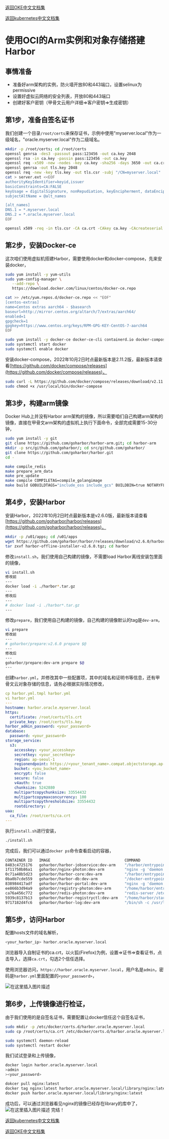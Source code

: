 [返回OKE中文文档集](../../README.md)

[返回kubernetes中文文档集](../README.md)

# 使用OCI的Arm实例和对象存储搭建Harbor

## 事情准备
- 准备好arm架构的实例，防火墙开放80和443端口，设置selinux为permissive
- 设置好虚拟云网络的安全列表，开放80和443端口
- 创建好客户密钥（甲骨文云用户详细=>客户密钥=>生成密钥）

## 第1步，准备自签名证书
我们创建一个目录`/root/certs`来保存证书，示例中使用"myserver.local"作为一级域名，"oracle.myserver.local"作为二级域名。
```sh
mkdir -p /root/certs; cd /root/certs
openssl genrsa -des3 -passout pass:123456 -out ca.key 2048
openssl rsa -in ca.key -passin pass:123456 -out ca.key
openssl req -x509 -new -nodes -key ca.key -sha256 -days 3650 -out ca.crt -subj "/CN=myserver.local"
openssl genrsa -out tls.key 2048
openssl req -new -key tls.key -out tls.csr -subj "/CN=myserver.local"
cat > server.ext <<EOF
authorityKeyIdentifier=keyid,issuer
basicConstraints=CA:FALSE
keyUsage = digitalSignature, nonRepudiation, keyEncipherment, dataEncipherment
subjectAltName = @alt_names

[alt_names]
DNS.1 = *.myserver.local
DNS.2 = *.oracle.myserver.local
EOF

openssl x509 -req -in tls.csr -CA ca.crt -CAkey ca.key -CAcreateserial -out tls.crt -days 3650 -extfile server.ext
```

## 第2步，安装Docker-ce
这次咱们使用虚拟机搭建Harbor，需要使用docker和docker-compose，先来安装docker，
```sh
sudo yum install -y yum-utils
sudo yum-config-manager \
   --add-repo \
   https://download.docker.com/linux/centos/docker-ce.repo

cat >> /etc/yum.repos.d/docker-ce.repo << "EOF"
[centos-extras]
name=Centos extras aarch64 - $basearch
baseurl=http://mirror.centos.org/altarch/7/extras/aarch64/
enabled=1
gpgcheck=1
gpgkey=https://www.centos.org/keys/RPM-GPG-KEY-CentOS-7-aarch64
EOF

sudo yum install -y docker-ce docker-ce-cli containerd.io docker-compose-plugin
sudo systemctl start docker
sudo systemctl enable docker
```
安装docker-compose，2022年10月2日时点最新版本是2.11.2版，最新版本请查看[https://github.com/docker/compose/releases](https://github.com/docker/compose/releases)，
```sh
sudo curl -L https://github.com/docker/compose/releases/download/v2.11.2/docker-compose-`uname -s`-`uname -m` -o /usr/local/bin/docker-compose
sudo chmod +x /usr/local/bin/docker-compose
```

## 第3步，构建arm镜像
Docker Hub上并没有Harbor arm架构的镜像，所以需要咱们自己构建arm架构的镜像，直接在甲骨文arm架构的虚拟机上执行下面命令，全部完成需要15-30分钟，
```sh
sudo yum install -y git
git clone https://github.com/goharbor/harbor-arm.git; cd harbor-arm
mkdir -p src/github.com/goharbor/; cd src/github.com/goharbor/
git clone https://github.com/goharbor/harbor.git
cd -

make compile_redis
make prepare_arm_data
make pre_update
make compile COMPILETAG=compile_golangimage
make build GOBUILDTAGS="include_oss include_gcs" BUILDBIN=true NOTARYFLAG=true TRIVYFLAG=true CHARTFLAG=true GEN_TLS=true PULL_BASE_FROM_DOCKERHUB=false
```

## 第4步，安装Harbor
安装Harbor，2022年10月2日时点最新版本是v2.6.0版，最新版本请查看[https://github.com/goharbor/harbor/releases](https://github.com/goharbor/harbor/releases)，
```sh
mkdir -p /u01/apps; cd /u01/apps
wget https://github.com/goharbor/harbor/releases/download/v2.6.0/harbor-offline-installer-v2.6.0.tgz
tar zxvf harbor-offline-installer-v2.6.0.tgz; cd harbor
```
修改`install.sh`，我们使用自己构建的镜像，不需要load Harbor离线安装包里面的镜像，
```sh
vi install.sh
修改前
---
docker load -i ./harbor*.tar.gz
---
修改后
---
# docker load -i ./harbor*.tar.gz
---
```
修改`prepare`，我们使用自己构建的镜像，自己构建的镜像默认的tag是`dev-arm`，
```sh
vi prepare
修改前
---
# goharbor/prepare:v2.6.0 prepare $@
---
修改后
---
goharbor/prepare:dev-arm prepare $@
---
```
创建`harbor.yml`，并修改其中一些配置项，其中的域名和证明书等信息，还有甲骨文云对象存储的信息，请务必根据实际情况修改，
```yaml
cp harbor.yml.tmpl harbor.yml
vi harbor.yml
---
hostname: harbor.oracle.myserver.local
https:
  certificate: /root/certs/tls.crt
  private_key: /root/certs/tls.key
harbor_admin_password: <your_password>
database:
  password: <your_password>
storage_service:
  s3:
    accesskey: <your_accesskey>
    secretkey: <your_secretkey>
    region: ap-seoul-1
    regionendpoint: https://<your_tenant_name>.compat.objectstorage.ap-seoul-1.oraclecloud.com/
    bucket: <you_bucket_name>
    encrypt: false
    secure: false
    v4auth: true
    chunksize: 5242880
    multipartcopychunksize: 33554432
    multipartcopymaxconcurrency: 100
    multipartcopythresholdsize: 33554432
    rootdirectory: /
uaa:
  ca_file: /root/certs/ca.crt
---
```
执行`install.sh`进行安装，
```sh
./install.sh
```
完成后，我们可以通过`docker ps`命令查看启动的容器，
```sh
CONTAINER ID   IMAGE                                 COMMAND                  CREATED             STATUS                    PORTS                                                                            NAMES
8483c4725176   goharbor/harbor-jobservice:dev-arm    "/harbor/entrypoint.…"   About an hour ago   Up 59 minutes (healthy)                                                                                    harbor-jobservice
1f11750b86a1   goharbor/nginx-photon:dev-arm         "nginx -g 'daemon of…"   About an hour ago   Up 59 minutes (healthy)   0.0.0.0:80->8080/tcp, :::80->8080/tcp, 0.0.0.0:443->8443/tcp, :::443->8443/tcp   nginx
0c71a48b5d23   goharbor/harbor-core:dev-arm          "/harbor/entrypoint.…"   About an hour ago   Up 59 minutes (healthy)                                                                                    harbor-core
0ba0b7cde559   goharbor/harbor-db:dev-arm            "/docker-entrypoint.…"   About an hour ago   Up 59 minutes (healthy)                                                                                    harbor-db
838984417adf   goharbor/harbor-portal:dev-arm        "nginx -g 'daemon of…"   About an hour ago   Up 59 minutes (healthy)                                                                                    harbor-portal
ee866b3d94a9   goharbor/registry-photon:dev-arm      "/home/harbor/entryp…"   About an hour ago   Up 59 minutes (healthy)                                                                                    registry
ca76a456c772   goharbor/redis-photon:dev-arm         "redis-server /etc/r…"   About an hour ago   Up 59 minutes (healthy)                                                                                    redis
5939c8137b13   goharbor/harbor-registryctl:dev-arm   "/home/harbor/start.…"   About an hour ago   Up 59 minutes (healthy)                                                                                    registryctl
9717182d4fc6   goharbor/harbor-log:dev-arm           "/bin/sh -c /usr/loc…"   About an hour ago   Up 59 minutes (healthy)   127.0.0.1:1514->10514/tcp                                                        harbor-log
```

## 第5步，访问Harbor
配置hosts文件的域名解析，
```sh
<your_harbor_ip> harbor.oracle.myserver.local
```

浏览器导入自制证书的ca.crt，以火狐(Firefox)为例，设置=>证书=>查看证书，点击导入，选择`ca.crt`，勾选2个信任选择。

使用浏览器访问，`https://harbor.oracle.myserver.local`，用户名是`admin`，密码是`harbor.yml`里面配置的`<your_password>`，

![在这里插入图片描述](https://img-blog.csdnimg.cn/18e0fd6a2d124a4f80227d93853eb13c.png)

## 第6步，上传镜像进行检证，
由于我们使用的是自签名证书，需要配置让docker信任这个自签名证书，
```sh
sudo mkdir -p /etc/docker/certs.d/harbor.oracle.myserver.local
sudo cp /root/certs/ca.crt /etc/docker/certs.d/harbor.oracle.myserver.local/

sudo systemctl daemon-reload
sudo systemctl restart docker
```
我们试试登录和上传镜像，
```sh
docker login harbor.oracle.myserver.local
>admin
><your_password>

dokcer pull nginx:latest
docker tag nginx:latest harbor.oracle.myserver.local/library/nginx:latest
docker push harbor.oracle.myserver.local/library/nginx:latest
```
成功后，可以通过浏览器看见nginx的镜像已经存在library的库中了，
![在这里插入图片描述](images/f6c14ac035e7441d96355785334c6724.png)
完结！



[返回kubernetes中文文档集](../README.md)

[返回OKE中文文档集](../../README.md)

